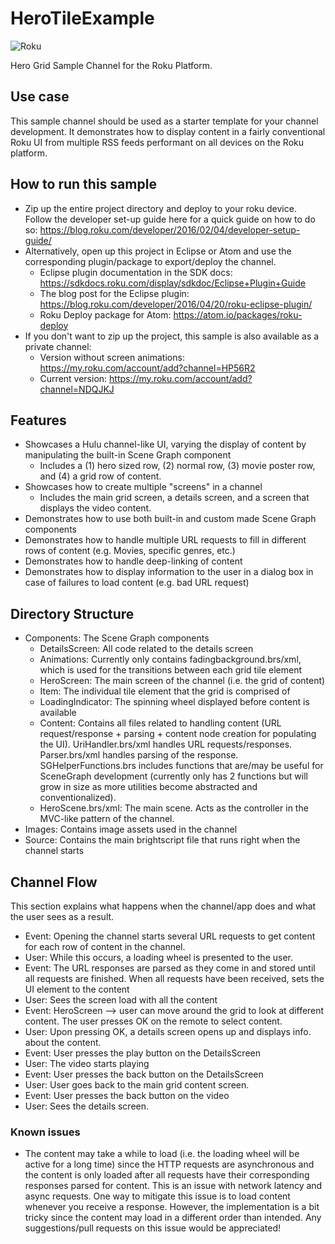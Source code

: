 # HeroTileExample
![Roku](https://img.shields.io/badge/Roku-Dev-blue.svg)

Hero Grid Sample Channel for the Roku Platform. 

## Use case
This sample channel should be used as a starter template for your channel development. It demonstrates how to display content in a fairly conventional Roku UI from multiple RSS feeds performant on all devices on the Roku platform.   

## How to run this sample
- Zip up the entire project directory and deploy to your roku device. Follow the developer set-up guide here for a quick guide on how to do so: https://blog.roku.com/developer/2016/02/04/developer-setup-guide/
- Alternatively, open up this project in Eclipse or Atom and use the corresponding plugin/package to export/deploy the channel.
  - Eclipse plugin documentation in the SDK docs: https://sdkdocs.roku.com/display/sdkdoc/Eclipse+Plugin+Guide 
  - The blog post for the Eclipse plugin: https://blog.roku.com/developer/2016/04/20/roku-eclipse-plugin/ 
  - Roku Deploy package for Atom: https://atom.io/packages/roku-deploy 
- If you don't want to zip up the project, this sample is also available as a private channel:
  - Version without screen animations: https://my.roku.com/account/add?channel=HP56R2
  - Current version: https://my.roku.com/account/add?channel=NDQJKJ

## Features
- Showcases a Hulu channel-like UI, varying the display of content by manipulating the built-in Scene Graph component
  - Includes a (1) hero sized row, (2) normal row, (3) movie poster row, and (4) a grid row of content.
- Showcases how to create multiple "screens" in a channel 
  - Includes the main grid screen, a details screen, and a screen that displays the video content.
- Demonstrates how to use both built-in and custom made Scene Graph components
- Demonstrates how to handle multiple URL requests to fill in different rows of content (e.g. Movies, specific genres, etc.)
- Demonstrates how to handle deep-linking of content
- Demonstrates how to display information to the user in a dialog box in case of failures to load content (e.g. bad URL request)

## Directory Structure
- Components: The Scene Graph components
  - DetailsScreen: All code related to the details screen
  - Animations: Currently only contains fadingbackground.brs/xml, which is used for the transitions between each grid tile element
  - HeroScreen: The main screen of the channel (i.e. the grid of content)
  - Item: The individual tile element that the grid is comprised of
  - LoadingIndicator: The spinning wheel displayed before content is available
  - Content: Contains all files related to handling content (URL request/response + parsing + content node creation for populating the UI). UriHandler.brs/xml handles URL requests/responses. Parser.brs/xml handles parsing of the response. SGHelperFunctions.brs includes functions that are/may be useful for SceneGraph development (currently only has 2 functions but will grow in size as more utilities become abstracted and conventionalized).  
  - HeroScene.brs/xml: The main scene. Acts as the controller in the MVC-like pattern of the channel.
- Images: Contains image assets used in the channel
- Source: Contains the main brightscript file that runs right when the channel starts

## Channel Flow
This section explains what happens when the channel/app does and what the user sees as a result.
- Event: Opening the channel starts several URL requests to get content for each row of content in the channel.
- User: While this occurs, a loading wheel is presented to the user.
- Event: The URL responses are parsed as they come in and stored until all requests are finished. When all requests have been received, sets the UI element to the content
- User: Sees the screen load with all the content
- Event: HeroScreen --> user can move around the grid to look at different content. The user presses OK on the remote to select content.
- User: Upon pressing OK, a details screen opens up and displays info. about the content.
- Event: User presses the play button on the DetailsScreen
- User: The video starts playing
- Event: User presses the back button on the DetailsScreen
- User: User goes back to the main grid content screen.
- Event: User presses the back button on the video
- User: Sees the details screen.

### Known issues
- The content may take a while to load (i.e. the loading wheel will be active for a long time) since the HTTP requests are asynchronous and the content is only loaded after all requests have their corresponding responses parsed for content. This is an issue with network latency and async requests. One way to mitigate this issue is to load content whenever you receive a response. However, the implementation is a bit tricky since the content may load in a different order than intended. Any suggestions/pull requests on this issue would be appreciated! 
